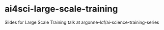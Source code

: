 # ai4sci-large-scale-training
Slides for Large Scale Training talk at argonne-lcf/ai-science-training-series
